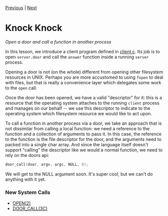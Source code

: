 [Previous](.././20_create_a_door/README.md) | [Next](.././80_hello_world/README.md)

# Knock Knock
*Open a door and call a function in another process*

In this lesson, we introduce a client program defined in [client.c](client.c).
Its job is to open `server.door` and call the `answer` function inside a running
`server` process.

Opening a door is not (on the whole) different from opening other filesystem
resources in UNIX. Perhaps you are more accustomed to using `fopen` to deal with
files, but that is really a convenience layer which delegates some work to the
`open` call. 

Once the door has been opened, we have a valid "descriptor" for it: this is a
resource that the operating system attaches to the running `client` process and
manages on our behalf -- we use this descriptor to indicate to the operating
system which filesystem resource we would like to act upon. 

To call a function in another process via a door, we take an approach that is
not dissimilar from calling a local function: we need a reference to the
function and a collection of arguments to pass it. In this case, the reference
to the function is the file descriptor for the door, and the arguments need to
packed into a single char array. And since the language itself doesn't support
"calling" the descriptor like we would a normal function, we need to rely on the
doors api:

```c
door_call(door, argv, argc, NULL, 0);
```

We will get to the NULL argument soon. It's super cool, but we can't do anything
with it yet.

### New System Calls
* [OPEN(2)](https://illumos.org/man/2/open)
* [DOOR_CALL(3C)](https://illumos.org/man/3C/door_call)
